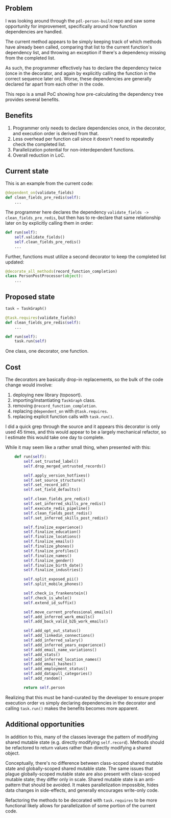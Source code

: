 Problem
-------
I was looking around through the `pdl-person-build` repo and saw some opportunity for improvement, specifically around how function dependencies are handled.

The current method appears to be simply keeping track of which methods have already been called, comparing that list to the current function's dependency list, and throwing an exception if there's a dependency missing
from the completed list.

As such, the programmer effectively has to declare the dependency twice (once in the decorator, and again by explicitly calling the function in the correct sequence later on). Worse, these dependencies are generally declared far apart from each other in the code.

This repo is a small PoC showing how pre-calculating the dependency tree provides several benefits.

Benefits
--------
1. Programmer only needs to declare dependencies once, in the decorator, and execution order is derived from that.
2. Less overhead per function call since it doesn't need to repeatedly check the completed list.
3. Parallelization potential for non-interdependent functions.
4. Overall reduction in LoC.

Current state
-------------
This is an example from the current code:
```python
@dependent_on(validate_fields)
def clean_fields_pre_redis(self):
    ...
```

The programmer here declares the dependency `validate_fields -> clean_fields_pre_redis`, but then has to re-declare
that same relationship later on by explicitly calling them in order:

```python
def run(self):
    self.validate_fields()
    self.clean_fields_pre_redis()
    ...
```

Further, functions must utilize a second decorator to keep the completed list updated:

```python
@decorate_all_methods(record_function_completion)
class PersonPostProcessor(object):
    ...
```

Proposed state
--------------
```python
task = TaskGraph()

@task.requires(validate_fields)
def clean_fields_pre_redis(self):
    ...
```

```python
def run(self):
    task.run(self)
```
One class, one decorator, one function.

Cost
----
The decorators are basically drop-in replacements, so the bulk of the code change would involve:
1. deploying new library (toposort).
2. importing/instantiating `TaskGraph` class.
3. removing `@record_function_completion`.
4. replacing `@dependent_on` with `@task.requires`.
5. replacing explicit function calls with `task.run()`.

I did a quick grep through the source and it appears this decorator
is only used 45 times, and this would appear to be a largely mechanical
refactor, so I estimate this would take one day to complete.

While it may seem like a rather small thing, when presented with this:

```python
    def run(self):
        self.set_trusted_label()
        self.drop_merged_untrusted_records()

        self.apply_version_hotfixes()
        self.set_source_structure()
        self.set_record_id()
        self.set_field_defaults()

        self.clean_fields_pre_redis()
        self.set_inferred_skills_pre_redis()
        self.execute_redis_pipeline()
        self.clean_fields_post_redis()
        self.set_inferred_skills_post_redis()

        self.finalize_experience()
        self.finalize_education()
        self.finalize_locations()
        self.finalize_emails()
        self.finalize_phones()
        self.finalize_profiles()
        self.finalize_names()
        self.finalize_gender()
        self.finalize_birth_date()
        self.finalize_industries()

        self.split_exposed_pii()
        self.split_mobile_phones()

        self.check_is_frankenstein()
        self.check_is_whole()
        self.extend_id_suffix()

        self.move_current_professional_emails()
        self.add_inferred_work_emails()
        self.add_back_valid_b2b_work_emails()

        self.add_opt_out_status()
        self.add_linkedin_connections()
        self.add_inferred_salary()
        self.add_inferred_years_experience()
        self.add_email_name_variations()
        self.add_stats()
        self.add_inferred_location_names()
        self.add_email_hashes()
        self.add_employment_status()
        self.add_datapull_categories()
        self.add_random()

        return self.person
```

Realizing that this must be hand-curated by the developer to ensure proper execution order vs simply declaring dependencies
in the decorator and calling `task.run()` makes the benefits becomes more apparent.


Additional opportunities
------------------------
In addition to this, many of the classes leverage the pattern of modifying shared mutable state (e.g. directly modifying `self.record`).
Methods should be refactored to return values rather than directly modifying a shared object.

Conceptually, there's no difference between class-scoped shared mutable state and globally-scoped shared mutable state. The same issues that
plague globally-scoped mutable state are also present with class-scoped mutable state; they differ only in scale. Shared mutable state
is an anti-pattern that should be avoided. It makes parallelization impossible, hides data changes in side-effects, and generally encourages
write-only code.

Refactoring the methods to be decorated with `task.requires` to be more functional likely allows for parallelization of some portion of
the current code.
